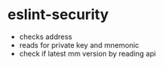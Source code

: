 # eslint-security

- checks address
- reads for private key and mnemonic
- check if latest mm version by reading api
